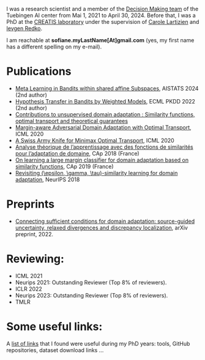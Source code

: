 I was a research scientist and a member of the [Decision Making team](https://uni-tuebingen.de/en/fakultaeten/mathematisch-naturwissenschaftliche-fakultaet/fachbereiche/informatik/lehrstuehle/decision-making/) of the Tuebingen AI center from Mai 1, 2021 to April 30, 2024. Before that, I was a PhD at the [CREATIS laboratory](https://www.creatis.insa-lyon.fr/site7/en) under the supervision of [Carole Lartizien](https://www.creatis.insa-lyon.fr/~lartizien/) and [Ievgen Redko](https://ievred.github.io/). 

I am reachable at **sofiane.myLastName[At]gmail.com** (yes, my first name has a different spelling on my e-mail).

# Publications
* [Meta Learning in Bandits within shared affine Subspaces](https://proceedings.mlr.press/v238/bilaj24a.html), AISTATS 2024 (2nd author)
* [Hypothesis Transfer in Bandits by Weighted Models](https://link.springer.com/chapter/10.1007/978-3-031-26412-2_18), ECML PKDD 2022 (2nd author)
* [Contributions to unsupervised domain adaptation : Similarity functions, optimal transport and theoretical guarantees](https://theses.hal.science/tel-03199646)
* [Margin-aware Adversarial Domain Adaptation with Optimal Transport](http://proceedings.mlr.press/v119/dhouib20b.html), ICML 2020
* [A Swiss Army Knife for Minimax Optimal Transport](http://proceedings.mlr.press/v119/dhouib20a.html), ICML 2020
* [Analyse théorique de l’apprentissage avec des fonctions de similarités pour l’adaptation de domaine](https://hal.archives-ouvertes.fr/hal-02063285), CAp 2018 (France)
* [On learning a large margin classifier for domain adaptation based on similarity functions](https://hal.archives-ouvertes.fr/hal-02343988), CAp 2019 (France)
* [Revisiting (\epsilon, \gamma, \tau)-similarity learning for domain adaptation](https://papers.nips.cc/paper/7969-revisiting-epsilon-gamma-tau-similarity-learning-for-domain-adaptation), NeurIPS 2018

# Preprints
* [Connecting sufficient conditions for domain adaptation: source-guided uncertainty, relaxed divergences and discrepancy localization](https://arxiv.org/abs/2203.05076), arXiv preprint, 2022.

# Reviewing:
* ICML 2021
* Neurips 2021: Outstanding Reviewer (Top 8% of reviewers).
* ICLR 2022
* Neurips 2023: Outstanding Reviewer (Top 8% of reviewers).
* TMLR

# Some useful links:
A [list of links](useful_links.md) that I found were useful during my PhD years: tools, GitHub repositories, dataset download links ...
